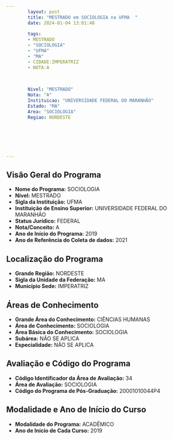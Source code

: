 ```yaml
---
        layout: post
        title: "MESTRADO em SOCIOLOGIA na UFMA  "
        date: 2024-01-04 13:01:48
     
        tags:
        - MESTRADO
        - "SOCIOLOGIA"
        - "UFMA"
        - "MA"
        - CIDADE:IMPERATRIZ
        - NOTA:A
        
       

        Nivel: "MESTRADO"
        Nota: "A"
        Instituicao: "UNIVERSIDADE FEDERAL DO MARANHÃO"
        Estado: "MA"
        Area: "SOCIOLOGIA"
        Regiao: NORDESTE
        
        
        
        
        
        
---
```

## Visão Geral do Programa
- **Nome do Programa:** SOCIOLOGIA
- **Nível:** MESTRADO
- **Sigla da Instituição:** UFMA
- **Instituição de Ensino Superior:** UNIVERSIDADE FEDERAL DO MARANHÃO
- **Status Jurídico:** FEDERAL
- **Nota/Conceito:** A
- **Ano de Início do Programa:** 2019
- **Ano de Referência do Coleta de dados:** 2021

## Localização do Programa
- **Grande Região:** NORDESTE
- **Sigla da Unidade da Federação:** MA
- **Município Sede:** IMPERATRIZ

## Áreas de Conhecimento
- **Grande Área do Conhecimento:** CIÊNCIAS HUMANAS
- **Área de Conhecimento:** SOCIOLOGIA
- **Área Básica do Conhecimento:** SOCIOLOGIA
- **Subárea:** NÃO SE APLICA
- **Especialidade:** NÃO SE APLICA

## Avaliação e Código do Programa
- **Código Identificador da Área de Avaliação:** 34
- **Área de Avaliação:** SOCIOLOGIA
- **Código do Programa de Pós-Graduação:** 20001010044P4


## Modalidade e Ano de Início do Curso
- **Modalidade do Programa:** ACADÊMICO
- **Ano de Início de Cada Curso:** 2019

